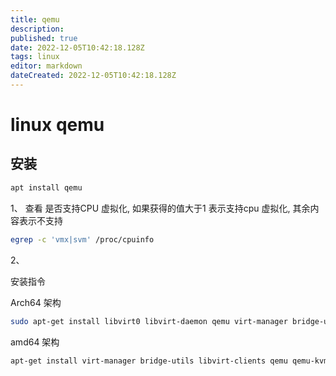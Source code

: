 ```yaml
---
title: qemu
description: 
published: true
date: 2022-12-05T10:42:18.128Z
tags: linux
editor: markdown
dateCreated: 2022-12-05T10:42:18.128Z
---
```


# linux qemu

## 安装

```bash
apt install qemu
```





1、 查看 是否支持CPU 虚拟化, 如果获得的值大于1 表示支持cpu 虚拟化, 其余内容表示不支持

```bash
egrep -c 'vmx|svm' /proc/cpuinfo
```

2、 

安装指令

Arch64 架构

```bash
sudo apt-get install libvirt0 libvirt-daemon qemu virt-manager bridge-utils libvirt-clients python-libvirt qemu-efi uml-utilities virtinst qemu-system
```

amd64 架构

```bash
apt-get install virt-manager bridge-utils libvirt-clients qemu qemu-kvm
```

